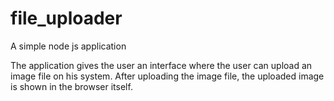 # file_uploader
A simple node js application

The application gives the user an interface where the user can upload an image file on his system. After uploading the image file, the uploaded image is shown in the browser itself.

